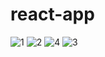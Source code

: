 <!-- @format -->

# react-app

![1](https://user-images.githubusercontent.com/72071682/114763319-55b63c80-9d6b-11eb-8392-577d212b587b.PNG)
![2](https://user-images.githubusercontent.com/72071682/114763327-57800000-9d6b-11eb-8dba-ab1c57e25150.PNG)
![4](https://user-images.githubusercontent.com/72071682/114763332-58b12d00-9d6b-11eb-96b1-14e170ea8d41.PNG)
![3](https://user-images.githubusercontent.com/72071682/114763336-5a7af080-9d6b-11eb-8447-3a671dac7af8.PNG)
